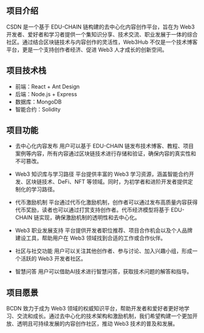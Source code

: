 ## 项目介绍
CSDN 是一个基于 EDU-CHAIN 链构建的去中心化内容创作平台，旨在为 Web3 开发者、爱好者和学习者提供一个集知识分享、技术交流、职业发展于一体的综合社区。通过结合区块链技术与内容创作的灵活性，Web3Hub 不仅是一个技术博客平台，更是一个支持创作者经济、促进 Web3 人才成长的创新空间。

## 项目技术栈
- 前端：React + Ant Design
- 后端：Node.js + Express
- 数据库：MongoDB
- 智能合约：Solidity

## 项目功能
- 去中心化内容发布
用户可以基于 EDU-CHAIN 链发布技术博客、教程、项目案例等内容，所有内容通过区块链技术进行存储和验证，确保内容的真实性和不可篡改。

- Web3 知识库与学习路径
平台提供丰富的 Web3 学习资源，涵盖智能合约开发、区块链技术、DeFi、NFT 等领域。同时，为初学者和进阶开发者提供定制化的学习路径。

- 代币激励机制
平台通过代币化激励机制，创作者可以通过发布高质量内容获得代币奖励，读者也可以通过打赏支持创作者。代币经济模型将基于 EDU-CHAIN 链实现，确保激励机制的透明性和去中心化。

- Web3 职业发展支持
平台提供开发者职位推荐、项目合作机会以及个人品牌建设工具，帮助用户在 Web3 领域找到合适的工作或合作伙伴。

- 社区与社交功能
用户可以关注其他创作者、参与讨论、加入兴趣小组，形成一个活跃的 Web3 开发者社区。

- 智慧问答
用户可以借助AI技术进行智慧问答，获取技术问题的解答和指导。

## 项目愿景
BCDN 致力于成为 Web3 领域的权威知识平台，帮助开发者和爱好者更好地学习、交流和成长。通过去中心化的技术架构和激励机制，我们希望构建一个更加开放、透明且可持续发展的内容创作社区，推动 Web3 技术的普及和发展。